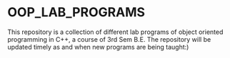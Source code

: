 # OOP_LAB_PROGRAMS
This repository is a collection of different lab programs of object oriented programming in C++, a course of 3rd Sem B.E. The repository will be updated timely as and when new programs are being taught:)

